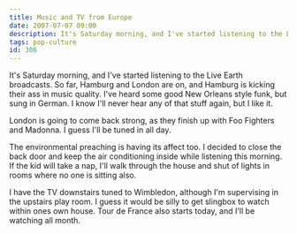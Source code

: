 ```yaml
---
title: Music and TV from Europe
date: 2007-07-07 09:00
description: It's Saturday morning, and I've started listening to the Live Earth broadcasts.  So far, Hamburg and London are on, and Hamburg is kicking their ass in music quality.  I've heard some good New Orleans style funk, but sung in German.  I know I'll never hear any of that stuff again, but I like it.
tags: pop-culture
id: 306
---
```

It's Saturday morning, and I've started listening to the Live Earth broadcasts.  So far, Hamburg and London are on, and Hamburg is kicking their ass in music quality.  I've heard some good New Orleans style funk, but sung in German.  I know I'll never hear any of that stuff again, but I like it.

London is going to come back strong, as they finish up with Foo Fighters and Madonna.  I guess I'll be tuned in all day.

The environmental preaching is having its affect too.  I decided to close the back door and keep the air conditioning inside while listening this morning.  If the kid will take a nap, I'll walk through the house and shut of lights in rooms where no one is sitting also.

I have the TV downstairs tuned to Wimbledon, although I'm supervising in the upstairs play room.  I guess it would be silly to get slingbox to watch within ones own house.  Tour de France also starts today, and I'll be watching all month.

